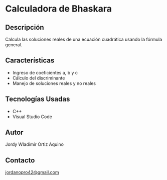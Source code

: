 # Calculadora de Bhaskara

## Descripción
Calcula las soluciones reales de una ecuación cuadrática usando la fórmula general.

## Características
- Ingreso de coeficientes a, b y c
- Cálculo del discriminante
- Manejo de soluciones reales y no reales

## Tecnologías Usadas
- C++
- Visual Studio Code

## Autor
Jordy Wladimir Ortiz Aquino

## Contacto
jordanopro42@gmail.com
